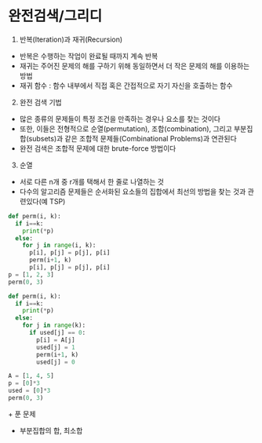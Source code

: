 # 완전검색/그리디
1. 반복(Iteration)과 재귀(Recursion)
- 반복은 수행하는 작업이 완료될 때까지 계속 반복
- 재귀는 주어진 문제의 해를 구하기 위해 동일하면서 더 작은 문제의 해를 이용하는 방법
- 재귀 함수 : 함수 내부에서 직접 혹은 간접적으로 자기 자신을 호출하는 함수

2. 완전 검색 기법
- 많은 종류의 문제들이 특정 조건을 만족하는 경우나 요소를 찾는 것이다
- 또한, 이들은 전형적으로 순열(permutation), 조합(combination), 그리고 부분집합(subsets)과 같은 조합적 문제들(Combinational Problems)과 연관된다
- 완전 검색은 조합적 문제에 대한 brute-force 방법이다

3. 순열
- 서로 다른 n개 중 r개를 택해서 한 줄로 나열하는 것
- 다수의 알고리즘 문제들은 순서화된 요소들의 집합에서 최선의 방법을 찾는 것과 관련있다(예 TSP)
```python
def perm(i, k):
  if i==k:
    print(*p)
  else:
    for j in range(i, k):
      p[i], p[j] = p[j], p[i]
      perm(i+1, k)
      p[i], p[j] = p[j], p[i]
p = [1, 2, 3]
perm(0, 3)
```
```python
def perm(i, k):
  if i==k:
    print(*p)
  else:
    for j in range(k):
      if used[j] == 0:
        p[i] = A[j]
        used[j] = 1
        perm(i+1, k)
        used[j] = 0

A = [1, 4, 5]
p = [0]*3
used = [0]*3
perm(0, 3)
```

\+ 푼 문제
- 부분집합의 합, 최소합
